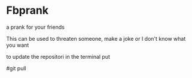 # Fbprank
a prank for your friends 

This can be used to threaten someone, make a joke or I don't know what you want

to update the repositori in the terminal put 


#git pull

